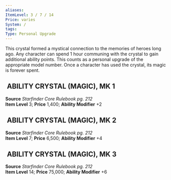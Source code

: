 ```yaml
---
aliases: 
ItemLevel: 3 / 7 / 14
Price: varies 
System: /
tags: 
Type: Personal Upgrade
---
```

This crystal formed a mystical connection to the memories of heroes long ago. Any character can spend 1 hour communing with the crystal to gain additional ability points. This counts as a personal upgrade of the appropriate model number. Once a character has used the crystal, its magic is forever spent.  

##  ABILITY CRYSTAL (MAGIC), MK 1

**Source** _Starfinder Core Rulebook pg. 212_  
**Item Level** 3; **Price** 1,400; **Ability Modifier** +2  


##  ABILITY CRYSTAL (MAGIC), MK 2

**Source** _Starfinder Core Rulebook pg. 212_  
**Item Level** 7; **Price** 6,500; **Ability Modifier** +4  
  

##  ABILITY CRYSTAL (MAGIC), MK 3

**Source** _Starfinder Core Rulebook pg. 212_  
**Item Level** 14; **Price** 75,000; **Ability Modifier** +6